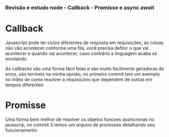 ### Revisão e estudo node - Callback - Promisse e async await

<h1> Callback </h1>

<p> Javascript pode ter ciclos diferentes de resposta em requisições, as coisas não
vão acontecer conforme uma fila, você precisa definir o que vai acontecer e quando vai
acontecer, caso contrário a linguágem acaba se enrolando </p>

<p> As callbacks são uma forma fácil feias e são muito facilmente geradoras de erros, 
são terríveis na minha opnião, no primeiro commit tem um exemplo no index de como resolver
a requisições que dependem de outras em tempos diferentes </p>

<h1> Promisse </h1>

<p> Uma forma bem melhor de resolver os objetos funcoes assincronas no javascrip, no commit
3 temos um arquivo de promisses detalhando seu funcionamento </p> 
